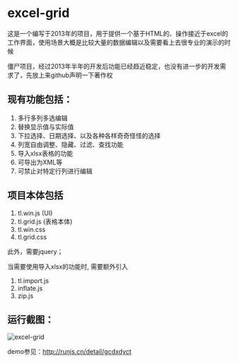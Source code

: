 # excel-grid

这是一个编写于2013年的项目，用于提供一个基于HTML的、操作接近于excel的工作界面，使用场景大概是比较大量的数据编辑以及需要看上去很专业的演示的时候

僵尸项目，经过2013年半年的开发后功能已经趋近稳定，也没有进一步的开发需求了，先放上来github声明一下著作权

## 现有功能包括：

1. 多行多列多选编辑
1. 替换显示值与实际值
1. 下拉选择、日期选择、以及各种各样奇奇怪怪的选择
1. 列宽自由调整、隐藏、过滤、查找功能
1. 导入xlsx表格的功能
1. 可导出为XML等
1. 可禁止对特定行列进行编辑

## 项目本体包括

1. tl.win.js  (UI)
1. tl.grid.js (表格本体)
1. tl.win.css
1. tl.grid.css

此外，需要jquery；

当需要使用导入xlsx的功能时, 需要额外引入

1. tl.import.js
1. inflate.js
1. zip.js


## 运行截图：

![excel-grid](http://i.imgur.com/0Bd2244.png)

demo参见：http://runjs.cn/detail/gcdxdyct